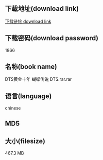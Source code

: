 ## 下载地址(download link)
[下载链接 download link](https://tutu365.netlify.app/?s=DTS%E9%BB%84%E9%87%91%E5%8D%81%E5%B9%B4+%E8%9D%B4%E8%9D%B6%E4%BC%A0%E8%AF%B4+DTS.rar)

## 下载密码(download password)
1866

## 名称(book name)
DTS黄金十年 蝴蝶传说 DTS.rar.rar

## 语言(language)
chinese

## MD5


## 大小(filesize)
467.3 MB
